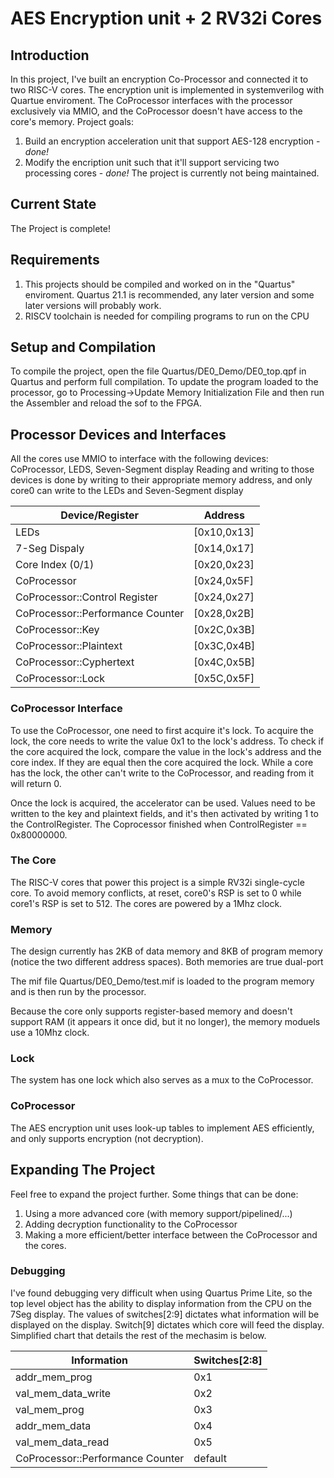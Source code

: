 # AES Encryption unit + 2 RV32i Cores
## Introduction
  In this project, I've built an encryption Co-Processor and connected it to two RISC-V cores. The encryption unit is implemented in systemverilog with Quartue enviroment.
  The CoProcessor interfaces with the processor exclusively via MMIO, and the CoProcessor doesn't have access to the core's memory.
  Project goals:
  1. Build an encryption acceleration unit that support AES-128 encryption - _done!_
  2. Modify the encription unit such that it'll support servicing two processing cores - _done!_
  The project is currently not being maintained.

## Current State
  The Project is complete!

## Requirements
  1. This projects should be compiled and worked on in the "Quartus" enviroment. Quartus 21.1 is recommended, any later version and some later versions will probably work.
  2. RISCV toolchain is needed for compiling programs to run on the CPU


## Setup and Compilation
  To compile the project, open the file Quartus/DE0_Demo/DE0_top.qpf in Quartus and perform full compilation.
  To update the program loaded to the processor, go to Processing->Update Memory Initialization File and then run the Assembler and reload the sof to the FPGA.

## Processor Devices and Interfaces
  All the cores use MMIO to interface with the following devices: CoProcessor, LEDS, Seven-Segment display
  Reading and writing to those devices is done by writing to their appropriate memory address, and only core0 can write to the LEDs and Seven-Segment display

Device/Register | Address
--- | --- 
LEDs | [0x10,0x13]
7-Seg Dispaly | [0x14,0x17]
Core Index (0/1) | [0x20,0x23]
CoProcessor | [0x24,0x5F]
CoProcessor::Control Register | [0x24,0x27]
CoProcessor::Performance Counter | [0x28,0x2B]
CoProcessor::Key | [0x2C,0x3B]
CoProcessor::Plaintext | [0x3C,0x4B]
CoProcessor::Cyphertext | [0x4C,0x5B]
CoProcessor::Lock | [0x5C,0x5F]

### CoProcessor Interface
  To use the CoProcessor, one need to first acquire it's lock. To acquire the lock, the core needs to write the value 0x1 to the lock's address.
  To check if the core acquired the lock, compare the value in the lock's address and the core index. If they are equal then the core acquired the lock.
  While a core has the lock, the other can't write to the CoProcessor, and reading from it will return 0.

  Once the lock is acquired, the accelerator can be used.
  Values need to be written to the key and plaintext fields, and it's then activated by writing 1 to the ControlRegister.
  The Coprocessor finished when ControlRegister == 0x80000000.

### The Core
  The RISC-V cores that power this project is a simple RV32i single-cycle core.
  To avoid memory conflicts, at reset, core0's RSP is set to 0 while core1's RSP is set to 512.
  The cores are powered by a 1Mhz clock.


### Memory
  The design currently has 2KB of data memory and 8KB of program memory (notice the two different address spaces). Both memories are true dual-port

  The mif file Quartus/DE0_Demo/test.mif is loaded to the program memory and is then run by the processor.

  Because the core only supports register-based memory and doesn't support RAM (it appears it once did, but it no longer), the memory moduels use a 10Mhz clock. 

### Lock
  The system has one lock which also serves as a mux to the CoProcessor.

### CoProcessor
  The AES encryption unit uses look-up tables to implement AES efficiently, and only supports encryption (not decryption).


## Expanding The Project
  Feel free to expand the project further. Some things that can be done:
  1. Using a more advanced core (with memory support/pipelined/...)
  2. Adding decryption functionality to the CoProcessor
  3. Making a more efficient/better interface between the CoProcessor and the cores.

### Debugging
  I've found debugging very difficult when using Quartus Prime Lite, so the top level object has the ability to display information from the CPU on the 7Seg display.
  The values of switches[2:9] dictates what information will be displayed on the display. Switch[9] dictates which core will feed the display. Simplified chart that details the rest of the mechasim is below.
  

Information | Switches[2:8]
--- | --- 
addr_mem_prog | 0x1
val_mem_data_write | 0x2
val_mem_prog | 0x3
addr_mem_data | 0x4
val_mem_data_read | 0x5
CoProcessor::Performance Counter | default


<!--
## OLD README

 [![Build Status](https://travis-ci.com/4a1c0/RV32i-Verilog.svg?branch=master)](https://travis-ci.com/4a1c0/RV32i-Verilog)

The Repository is organized as follows:
  * [Documentation](Documentation) (Documentation About this project): this directory contains the [Bachelor's Thesis](Documentation/TFG_GEI_Informe.pdf) and [Poster](Documentation/Poster_RISCV.pdf).
  * [Quartus](Quartus) (FPGA Implementation with Quartus software): this directory contains the projects that implement the core in an FPGA.
  * [Data](data): this directory contains memory initializations for the simulations.
  * [Diagrams](diagrams): this directory contains several diagrams of the architecture.
  * [pulp](pulp) (PULPino RamMux): this directory contains the implemntation for the memory acces of the [PULPino platform](https://github.com/pulp-platform/pulpino).
  * [riscv-gnu-toolchain](riscv-gnu-toolchain): this directory contains the files necessary to complie C programs into RISC-V RV32I code.
  * [src](src): this directory contains the source code of the core in Verilog.
  * [tb](tb): this directory contains the Verilog Testbenchs.
  * [vcd](vcd): this directory contains Vcd dumps to analyze the core internal signals.
  
 En aquest directori trobem:
   * [.vscode](.vscode): configuracions del Visual Studio Code generats automàticament.
   * [.travis.yml](.travis.yml): especifica quin fluxe ha de segir el sistema d'integració contínua per a aixecar un entorn on poder passar els tests i indcar en el build stattus si s'han passat correctament els tests. 
   * [Dockerfile](Dockerfile): defineix una imatge que inclou el disseny del nucli i l'entorn amb icarus verilog per a poder executar els tests.
   * [compile_and_run.sh](compile_and_run.sh): script escrit en bash que permet passar els tests en local o en un entorn on icarus verilog estigui disponible. -->
